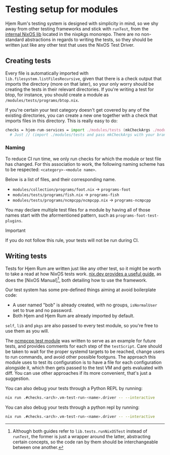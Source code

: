 # Testing setup for modules

Hjem Rum's testing system is designed with simplicity in mind, so we shy away
from other testing frameworks and stick with `runTest`, from the
[internal NixOS lib] located in the nixpkgs monorepo. There are no non-standard
abstractions in regards to writing the tests, so they should be written just
like any other test that uses the NixOS Test Driver.

## Creating tests

Every file is automatically imported with `lib.filesystem.listFilesRecursive`,
given that there is a check output that imports the directory (more on that
later), so your only worry should be creating the tests in their relevant
directories. If you're writing a test for btop, for instance, you should create
a module as `/modules/tests/programs/btop.nix`.

If you're certain your test category doesn't get covered by any of the existing
directories, you can create a new one together with a check that imports files
in this directory. This is really easy to do:

```nix
checks = hjem-rum-services = import ./modules/tests (mkCheckArgs ./modules/tests/services);
  # Just // (import ./modules/tests and pass mkCheckArgs with your brand-new directory to it.
```

### Naming

To reduce CI run time, we only run checks for which the module or test file has
changed. For this association to work, the following naming scheme has to be
respected: `<category>-<module name>`.

Below is a list of files, and their corresponding name.

- `modules/collection/programs/foot.nix` -> `programs-foot`
- `modules/tests/programs/fish.nix` -> `programs-fish`
- `modules/tests/programs/ncmpcpp/ncmpcpp.nix` -> `programs-ncmpcpp`

You may declare multiple test files for a module by having all of those names
start with the aformentioned pattern, such as `programs-foot-test-plugins`.

> [!IMPORTANT]
> If you do not follow this rule, your tests will not be run during CI.

## Writing tests

Tests for Hjem Rum are written just like any other test, so it might be worth to
take a read at how NixOS tests work. [nix.dev provides a useful guide], as does
the [NixOS Manual][^1], both detailing how to use the framework.

Our test system has some pre-defined things aiming at avoid boilerplate code:

- A user named "bob" is already created, with no groups, `isNormalUser` set to
  true and no password.
- Both Hjem and Hjem Rum are already imported by default.

`self`, `lib` and `pkgs` are also passed to every test module, so you're free to
use them as you will.

The [ncmpcpp test module] was written to serve as an example for future tests,
and provides comments for each step of the `testScript`. Care should be taken to
wait for the proper systemd targets to be reached, change users to run commands,
and avoid other possible footguns. The approach this module uses to test its
configuration is to have a file for each configuration alongside it, which then
gets passed to the test VM and gets evaluated with diff. You can use other
approaches if its more convenient, that's just a suggestion.

You can also debug your tests through a Python REPL by running:

```bash
nix run .#checks.<arch>.vm-test-run-<name>.driver -- --interactive
```

You can also debug your tests through a python repl by running:

```bash
nix run .#checks.<arch>.vm-test-run-<name>.driver -- --interactive
```

[^1]: Although both guides refer to `lib.tests.runNixOSTest` instead of
    `runTest`, the former is just a wrapper around the latter, abstracting
    certain concepts, so the code ran by them should be interchangeable between
    one another.

[ncmpcpp test module]: ../modules/tests/programs/ncmpcpp/ncmpcpp.nix
[nix.dev provides a useful guide]: https://nix.dev/tutorials/nixos/integration-testing-using-virtual-machines.html
[NixOS Manual]: https://nixos.org/manual/nixos/stable/index.html#sec-calling-nixos-tests
[internal NixOS lib]: https://github.com/NixOS/nixpkgs/tree/master/nixos/lib/testing
